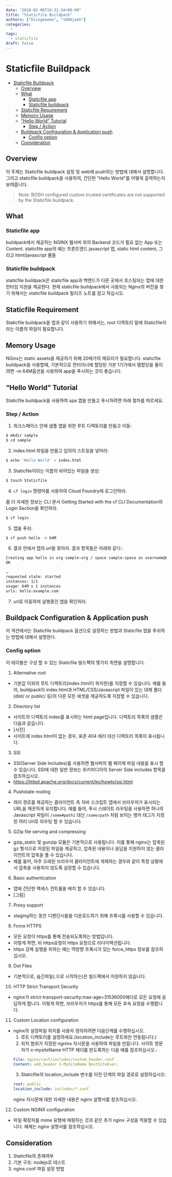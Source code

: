 ```yaml
---
date: "2018-02-06T19:31:34+09:00"
title: "Staticfile Buildpack"
authors: ["blingeeeee", "1000jaeh"]
categories:
  -
tags:
  - staticfile
draft: false
---
```

# Staticfile Buildpack

<!-- TOC -->

- [Staticfile Buildpack](#staticfile-buildpack)
    - [Overview](#overview)
    - [What](#what)
        - [Staticfile app](#staticfile-app)
        - [Staticfile buildpack](#staticfile-buildpack)
    - [Staticfile Requirement](#staticfile-requirement)
    - [Memory Usage](#memory-usage)
    - [“Hello World” Tutorial](#%E2%80%9Chello-world%E2%80%9D-tutorial)
        - [Step / Action](#step-action)
    - [Buildpack Configuration & Application push](#buildpack-configuration-application-push)
        - [Config option](#config-option)
    - [Consideration](#consideration)

<!-- /TOC -->

## Overview

이 주제는 Staticfile buildpack 설정 및 web에 push하는 방법에 대해서 설명합니다. 그리고 staticfile buildpack을 사용하여, 간단한 "Hello World"를 어떻게 출력하는지 보여줍니다.

 > Note: BOSH configured custom trusted certificates are not supported by the Staticfile buildpack.

## What

### Staticfile app

buildpack에서 제공하는 NGINX 웹서버 외의 Backend 코드가 필요 없는 App 또는 Content. staticfile app의 예는 프론트엔드 javascript 앱, static html content, 그리고 html/javascript 폼들

### Staticfile buildpack

staticfile buildpack은 staticfile app과 백엔드가 다른 곳에서 호스팅되는 앱에 대한 런타임 지원을 제공한다. 현재 staticfile buildpack에서 사용되는 Nginx의 버전을 찾기 위해서는 staticfile buildpack 릴리즈 노트를 참고 하십시오.

## Staticfile Requirement

Staticfile buildpack을 앱과 같이 사용하기 위해서는, root 디렉토리 밑에 Staticfile이라는 이름의 파일이 필요합니다.

## Memory Usage

NGinx는 static assets을 제공하기 위해 20메가의 메모리가 필요합니다. staticfile buildpack을 사용할때, 기본적으로 컨터이너에 할당된 기본 1기가에서 램할당을 줄이려면 -m 64M옵션을 사용하여 app을 푸시하는 것이 좋습니다.

## “Hello World” Tutorial

Staticfile buildpack을 사용하여 spa 앱을 만들고 푸시하려면 아래 절차를 따르세요.

### Step / Action

1. 워크스페이스 안에 샘플 앱을 위한 루트 디렉토리를 만들고 이동:

``` sh
$ mkdir sample
$ cd sample
```

2. index.html 파일을 만들고 임의의 스트링을 넣어라:

``` sh
$ echo 'Hello World' > index.html
```

3. Staticfile이라는 이름의 비어있는 파일을 생성:

``` sh
$ touch Staticfile
```

4. `cf login` 명령어를 사용하여 Cloud Foundry에 로그인하라.

좀 더 자세한 정보는 CLI 문서 Getting Started with the cf CLI Documentation의 Login Section을 확인하라.

``` sh
$ cf login
```

5. 앱을 푸쉬:

``` sh
$ cf push hello -m 64M
```

6. 결과 안에서 앱의 url을 찾아라.
결과 항목들은 아래와 같다.:

``` sh
Creating app hello in org sample-org / space sample-space as username@example.com...
OK

…
requested state: started
instances: 1/1
usage: 64M x 1 instances
urls: hello.example.com
```

7. url로 이동하여 실행중인 앱을 확인하라.

## Buildpack Configuration & Application push

이 섹션에서는 Staticfile buildpack 옵션으로 설정하는 방법과 Staticfile 앱을 푸쉬하는 방법에 대해서 설명한다.

### Config option

이 테이블은 구성 할 수 있는 Staticfile 빌드팩의 몇가지 측면을 설명합니다.

1. Alternative root
- 기본값 이외의 루트 디렉토리(index.html이 위치한)를 지정할 수 있습니다. 예를 들어, buildpack이 index.html과 HTML/CSS/Javascript 파일이 있는 대체 폴더 (dist/ or public/ 등)의 다른 모든 애셋을 제공하도록 지정할 수 있습니다.

2. Directory list
- 사이트의 디렉토리 index를 표시하는 html page입니다. 디렉토리 목록의 샘플은 다음과 같습니다.
- [사진]
- 사이트에 index.html이 없는 경우, 표준 404 에러 대신 디렉토리 목록이 표시됩니다.

3. SSI	
- SSI(Server Side Includes)를 사용하면 웹서버의 웹 페이제 파일 내용을 표시 할 수 있습니다. SSI에 대한 일반 정보는 위키피디아의 Server Side includes 항목을 참조하십시오.
- https://httpd.apache.org/docs/current/ko/howto/ssi.html

4. Pushstate routing
- 여러 경로를 제공하는 클라이언트 측 자바 스크립트 앱에서 브라우저가 표시되는 URL을 깨끗하게 유지합니다. 예를 들어, 푸시 스테이트 라우팅을 사용하면 하나의 Javascript 파일이 `/some#path1` 대신 `/some/path` 처럼 보이는 앵커 태그가 지정된 여러 Url로 라우팅 할 수 있습니다.

5. GZip file serving and compressing
- gzip_static 및 gunzip 모듈은 기본적으로 사용됩니다. 이를 통해 nginx는 압축된 gz 형식으로 저장된 파일을 제공하고, 압축된 내용이나 응답을 지원하지 않는 클라이언트의 압축을 풀 수 있습니다.
- 예를 들어, 아주 오래된 브라우저 클라이언트에 게재하는 경우와 같이 특정 상황에서 압축을 사용하지 않도록 설정할 수 있습니다.

6. Basic authentication	
- 앱에 간단한 액세스 컨트롤을 배치 할 수 있습니다.
- [그림]

7. Proxy support
- staging하는 동안 디펜던시들을 다운로드하기 위해 프록시를 사용할 수 있습니다.
 
8. Force HTTPS
- 모든 요청이 https를 통해 전송되도록하는 방법입니다.
- 이렇게 하면, 비 https요청이 https 요청으로 리다이렉션됩니다.
- https 강제 실행을 피하는 예는 역방향 프록시가 있는 force_https 정보를 참조하십시오.

9. Dot Files
- 기본적으로, 숨긴파일(.으로 시작하는)은 빌드팩에서 지원하지 않습니다.

10. HTTP Strict Transport Security
- nginx가 strict-transport-security:max-age=31536000헤더로 모든 요청에 응답하게 합니다. 이렇게 하면, 브라우저가 https를 통해 모든 후속 요청을 수행합니다.

11. Custom Location configuration
- nginx의 설정파일 위치를 사용자 정의하려면 다음단계를 수행하십시오.
  1. 루트 디렉토리를 설정하세요.(location_include는 루트와만 연동됩니다.)
  2. 위치 범위가 지정된 ngninx 지시문을 사용하여 파일을 만듭니다. 사이트 방문자가 x-mysiteName HTTP 헤더를 받도록하는 다음 예를 참조하십시오.:
  ``` yml
  File: nginx/conf/includes/custom_header.conf
  Content: add_header X-MySiteName BestSiteEver;
  ```
  3. Staticfile의 location_include 변수를 이전 단계의 파일 경로로 설정하십시오:
    ``` yml
    root: public
    location_include: includes/*.conf
    ```
    nginx 지시문에 대한 자세한 내용은 nginx 설명서를 참조하십시오.

12. Custom NGINX configuration
- 파일 확장자를 mime 유형에 매핑하는 것과 같은 추가 nginx 구성을 적용할 수 있습니다. 예제는 nginx 설명서를 참조하십시오.

## Consideration

1. Staticfile의 존재여부
1. 기본 구조: nodejs로 테스트
1. nginx.conf 파일 설정 방법
